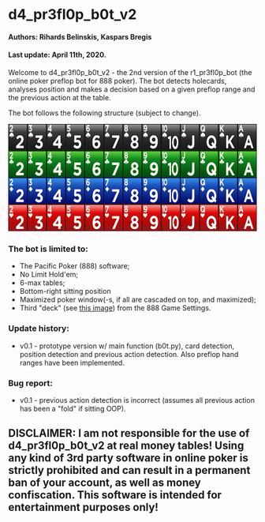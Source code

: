 # d4_pr3fl0p_b0t_v2
#### Authors: Rihards Belinskis, Kaspars Bregis

#### Last update: April 11th, 2020.

Welcome to d4_pr3fl0p_b0t_v2 - the 2nd version of the r1_pr3fl0p_bot (the online poker preflop bot for 888 poker). The bot detects holecards, analyses position and makes a decision based on a given preflop range and the previous action at the table.

The bot follows the following structure (subject to change).

![](/img/Deck5.png?raw=true)

### The bot is limited to:
* The Pacific Poker (888) software;
* No Limit Hold'em;
* 6-max tables;
* Bottom-right sitting position
* Maximized poker window(-s, if all are cascaded on top, and maximized);
* Third "deck" (see [this image](https://github.com/rihardsbelinskis/d4_pr3fl0p_b0t_v2/img/Deck5.png)) from the 888 Game Settings.

### Update history:
* v0.1 - prototype version w/ main function (b0t.py), card detection, position detection and previous action detection. Also preflop hand ranges have been implemented.

### Bug report:
* v0.1 - previous action detection is incorrect (assumes all previous action has been a "fold" if sitting OOP).

## DISCLAIMER: I am not responsible for the use of d4_pr3fl0p_b0t_v2 at real money tables! Using any kind of 3rd party software in online poker is strictly prohibited and can result in a permanent ban of your account, as well as money confiscation. This software is intended for entertainment purposes only!
